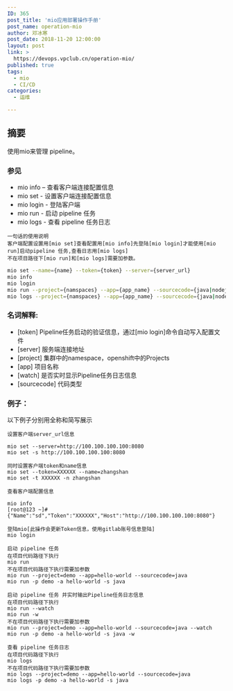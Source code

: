 ```yaml
---
ID: 365
post_title: 'mio应用部署操作手册'
post_name: operation-mio
author: 邓冰寒
post_date: 2018-11-20 12:00:00
layout: post
link: >
  https://devops.vpclub.cn/operation-mio/
published: true
tags:
  - mio
  - CI/CD
categories:
  - 运维

---
```


## 摘要

使用mio来管理 pipeline。


### 参见

* mio info  – 查看客户端连接配置信息
* mio set   - 设置客户端连接配置信息
* mio login - 登陆客户端
* mio run   - 启动 pipeline 任务
* mio logs  - 查看 pipeline 任务日志

```
一句话的使用说明
客户端配置设置用[mio set]查看配置用[mio info]先登陆[mio login]才能使用[mio run]启动pipeline 任务,查看日志用[mio logs]
不在项目路径下[mio run]和[mio logs]需要加参数。
```


```bash
mio set --name={name} --token={token} --server={server_url}
mio info
mio login
mio run --project={namspaces} --app={app_name} --sourcecode={java|nodejs|goland}
mio logs --project={namspaces} --app={app_name} --sourcecode={java|nodejs|goland}
```

### 名词解释:

* [token]       Pipeline任务启动的验证信息，通过[mio login]命令自动写入配置文件
* [server]        服务端连接地址
* [project]     集群中的namespace，openshift中的Projects
* [app]         项目名称
* [watch]       是否实时显示Pipeline任务日志信息
* [sourcecode]  代码类型


### 例子：

以下例子分别用全称和简写展示
```
设置客户端server_url信息

mio set --server=http://100.100.100.100:8080
mio set -s http://100.100.100.100:8080
```


```
同时设置客户端token和name信息
mio set --token=XXXXXX --name=zhangshan
mio set -t XXXXXX -n zhangshan
```


```
查看客户端配置信息

mio info
[root@123 ~]#{"Name":"sd","Token":"XXXXXX","Host":"http://100.100.100.100:8080"}
```


```
登陆mio[此操作会更新Token信息，使用gitlab账号信息登陆]
mio login
```


```
启动 pipeline 任务
在项目代码路径下执行
mio run
不在项目代码路径下执行需要加参数
mio run --project=demo --app=hello-world --sourcecode=java
mio run -p demo -a hello-world -s java
```


```
启动 pipeline 任务 并实时输出Pipeline任务日志信息
在项目代码路径下执行
mio run --watch
mio run -w
不在项目代码路径下执行需要加参数
mio run --project=demo --app=hello-world --sourcecode=java --watch
mio run -p demo -a hello-world -s java -w

```


```
查看 pipeline 任务日志
在项目代码路径下执行
mio logs
不在项目代码路径下执行需要加参数
mio logs --project=demo --app=hello-world --sourcecode=java
mio logs -p demo -a hello-world -s java
```



